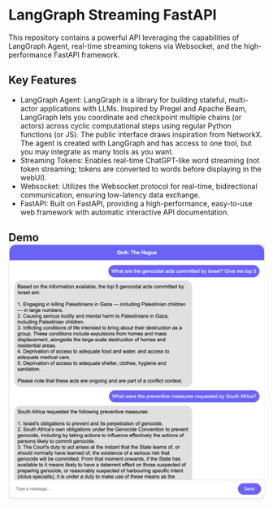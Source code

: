 # LangGraph Streaming FastAPI
This repository contains a powerful API leveraging the capabilities of LangGraph Agent, real-time streaming tokens via Websocket, and the high-performance FastAPI framework.
## Key Features
- LangGraph Agent: LangGraph is a library for building stateful, multi-actor applications with LLMs. Inspired by Pregel and Apache Beam, LangGraph lets you coordinate and checkpoint multiple chains (or actors) across cyclic computational steps using regular Python functions (or JS). The public interface draws inspiration from NetworkX. The agent is created with LangGraph and has access to one tool, but you may integrate as many tools as you want.
- Streaming Tokens: Enables real-time ChatGPT-like word streaming (not token streaming; tokens are converted to words before displaying in the webUI).
- Websocket: Utilizes the Websocket protocol for real-time, bidirectional communication, ensuring low-latency data exchange.
- FastAPI: Built on FastAPI, providing a high-performance, easy-to-use web framework with automatic interactive API documentation.

## Demo ![demo](demo.png)
